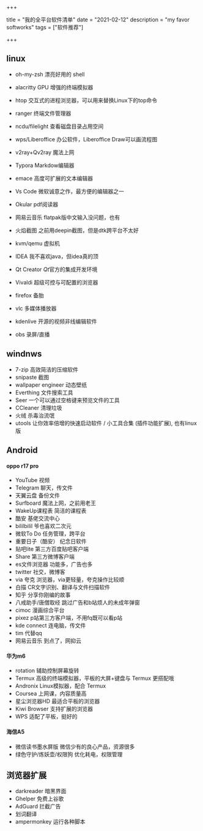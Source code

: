 +++

title = "我的全平台软件清单"
date = "2021-02-12"
description = "my favor softworks"
tags = ["软件推荐"]

+++



## linux

- oh-my-zsh	漂亮好用的 shell

- alacritty	GPU 增强的终端模拟器

- htop	交互式的进程浏览器，可以用来替换Linux下的top命令

- ranger	终端文件管理器

- ncdu/filelight	查看磁盘目录占用空间

- wps/Liberoffice	办公软件，Liberoffice Draw可以画流程图

  <!--more-->

- v2ray+Qv2ray	魔法上网

- Typora	Markdow编辑器

- emace	高度可扩展的文本编辑器

- Vs Code	微软诚意之作，最方便的编辑器之一

- Okular	pdf阅读器

- 网易云音乐	flatpak版中文输入没问题，也有

- 火焰截图	之前用deepin截图，但是dtk跨平台不太好

- kvm/qemu	虚拟机

- IDEA	我不喜欢java，但idea真的顶

- Qt Creator	*Qt*官方的集成开发环境

- Vivaldi	超级可控与可配置的浏览器

- firefox	备胎

- vlc	多媒体播放器

- kdenlive	开源的视频非线编辑软件

- obs	录屏/直播

## windnws

- 7-zip 高效简洁的压缩软件
- snipaste 截图
- wallpaper engineer 动态壁纸
- Everthing 文件搜索工具
- Seer 一个可以通过空格键来预览文件的工具
- CCleaner 清理垃圾
- 火绒 杀毒治流氓
- utools  让你效率倍增的快速启动软件 / 小工具合集 (插件功能扩展), 也有linux版

## Android

#### oppo r17 pro

- YouTube	视频
- Telegram	聊天，传文件
- 天翼云盘	备份文件
- Surfboard	魔法上网，之前用老王
- WakeUp课程表	简洁的课程表
- 酷安	基佬交流中心
- bililbilil	爷也喜欢二次元
- 微软To Do	任务管理，跨平台
- 重要日子（酷安）	纪念日软件	
- 贴吧lite	第三方百度贴吧客户端
- Share	第三方微博客户端
- es文件浏览器	功能多，广告也多
- twitter	社交，微博客
- via 夸克	浏览器，via更轻量，夸克操作比较顺
- 白描	CR文字识别、翻译与文件扫描软件
- 知乎	分享你刚编的故事
- 八戒助手/唐僧取经	跳过广告和b站烦人的未成年弹窗
- cimoc	漫画综合平台
- pixez	p站第三方客户端，不用fq既可以看p站
- kde connect	连电脑，传文件
- tim	代替qq
- 网易云音乐	到点了，网抑云

#### 华为m6

- rotation	辅助控制屏幕旋转
- Termux	高级的终端模拟器，平板的大屏+键盘与 Termux 更搭配哦
- Andronix	Linux模拟器，配合 Termux
- Coursea	上网课，内容质量高
- 星尘浏览器HD 	最适合平板的浏览器
- Kiwi Browser	支持扩展的浏览器
- WPS	适配了平板，挺好的

#### 海信A5

- 微信读书墨水屏版	微信少有的良心产品，资源很多
- 绿色守护/炼妖壶/权限狗	优化耗电，权限管理



## 浏览器扩展

- darkreader	暗黑界面
- Ghelper	免费上谷歌
- AdGuard	拦截广告
- 划词翻译
- ampermonkey	运行各种脚本





